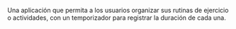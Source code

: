 Una aplicación que permita a los usuarios organizar sus rutinas de ejercicio o actividades, con un temporizador para registrar la duración de cada una.

